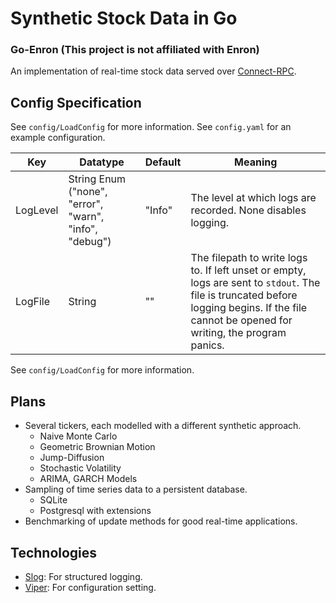 # Synthetic Stock Data in Go
### Go-Enron (This project is not affiliated with Enron)

An implementation of real-time stock data served over [Connect-RPC](https://connectrpc.com/). 

## Config Specification

See `config/LoadConfig` for more information. See `config.yaml` for an example configuration.

| Key | Datatype | Default | Meaning |
| --- | -------- | ------- | ------- |
| LogLevel | String Enum ("none", "error", "warn", "info", "debug") | "Info" | The level at which logs are recorded. None disables logging. |
| LogFile | String | "" | The filepath to write logs to. If left unset or empty, logs are sent to `stdout`. The file is truncated before logging begins. If the file cannot be opened for writing, the program panics. |

See `config/LoadConfig` for more information.

## Plans

- Several tickers, each modelled with a different synthetic approach.
    - Naive Monte Carlo
    - Geometric Brownian Motion
    - Jump-Diffusion
    - Stochastic Volatility
    - ARIMA, GARCH Models
- Sampling of time series data to a persistent database.
    - SQLite
    - Postgresql with extensions
- Benchmarking of update methods for good real-time applications.

## Technologies

- [Slog](https://pkg.go.dev/log/slog): For structured logging.
- [Viper](https://github.com/spf13/viper): For configuration setting.